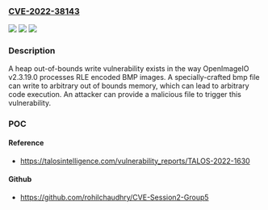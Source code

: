 ### [CVE-2022-38143](https://cve.mitre.org/cgi-bin/cvename.cgi?name=CVE-2022-38143)
![](https://img.shields.io/static/v1?label=Product&message=OpenImageIO&color=blue)
![](https://img.shields.io/static/v1?label=Version&message=%3D%20master-branch-9aeece7a%20&color=brighgreen)
![](https://img.shields.io/static/v1?label=Vulnerability&message=CWE-123%3A%20Write-what-where%20Condition&color=brighgreen)

### Description

A heap out-of-bounds write vulnerability exists in the way OpenImageIO v2.3.19.0 processes RLE encoded BMP images. A specially-crafted bmp file can write to arbitrary out of bounds memory, which can lead to arbitrary code execution. An attacker can provide a malicious file to trigger this vulnerability.

### POC

#### Reference
- https://talosintelligence.com/vulnerability_reports/TALOS-2022-1630

#### Github
- https://github.com/rohilchaudhry/CVE-Session2-Group5

